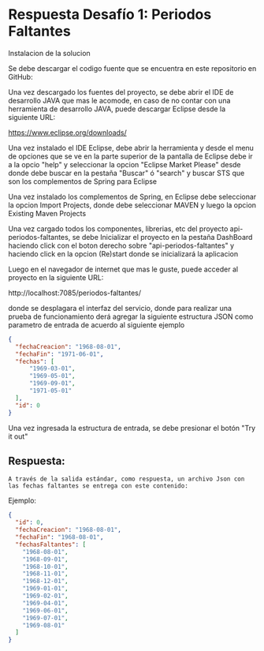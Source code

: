 # Respuesta Desafío 1: Periodos Faltantes

Instalacion de la solucion

Se debe descargar el codigo fuente que se encuentra en este repositorio en GitHub:

Una vez descargado los fuentes del proyecto, se debe abrir el IDE de desarrollo JAVA que mas le acomode, en caso de no contar con una herramienta
de desarrollo JAVA, puede descargar Eclipse desde la siguiente URL:

https://www.eclipse.org/downloads/

Una vez instalado el IDE Eclipse, debe abrir la herramienta y desde el menu de opciones que se ve en la parte superior de la pantalla de Eclipse
debe ir a la opcio "help" y seleccionar la opcion "Eclipse Market Please" desde donde debe buscar en la pestaña "Buscar" ó "search" y buscar STS
que son los complementos de Spring para Eclipse

Una vez instalado los complementos de Spring, en Eclipse debe seleccionar la opcion Import Projects, donde debe seleccionar MAVEN y luego la opcion
Existing Maven Projects

Una vez cargado todos los componentes, librerias, etc del proyecto api-periodos-faltantes, se debe Inicializar el proyecto en la pestaña DashBoard
haciendo click con el boton derecho sobre "api-periodos-faltantes" y haciendo click en la opcion (Re)start donde se inicializará la aplicacion

Luego en el navegador de internet que mas le guste, puede acceder al proyecto en la siguiente URL:

http://localhost:7085/periodos-faltantes/

donde se desplagara el interfaz del servicio, donde para realizar una prueba de funcionamiento derá agregar la siguiente estructura JSON como 
parametro de entrada de acuerdo al siguiente ejemplo


```json
{
  "fechaCreacion": "1968-08-01",
  "fechaFin": "1971-06-01",
  "fechas": [
	  "1969-03-01",
      "1969-05-01",
      "1969-09-01",
      "1971-05-01"
  ],
  "id": 0
}
```
Una vez ingresada la estructura de entrada, se debe presionar el botón "Try it out"

## Respuesta: 
    A través de la salida estándar, como respuesta, un archivo Json con las fechas faltantes se entrega con este contenido:
Ejemplo:
    
```json
{
  "id": 0,
  "fechaCreacion": "1968-08-01",
  "fechaFin": "1968-08-01",
  "fechasFaltantes": [
    "1968-08-01",
    "1968-09-01",
    "1968-10-01",
    "1968-11-01",
    "1968-12-01",
    "1969-01-01",
    "1969-02-01",
    "1969-04-01",
    "1969-06-01",
    "1969-07-01",
    "1969-08-01"
  ]
}
```

